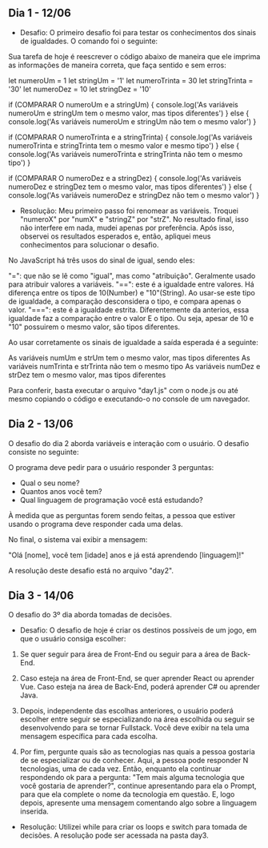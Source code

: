 ## Dia 1 - 12/06
- Desafio:
O primeiro desafio foi para testar os conhecimentos dos sinais de igualdades. O comando foi o seguinte:

Sua tarefa de hoje é reescrever o código abaixo de maneira que ele imprima as informações de maneira correta, que faça sentido e sem erros:

let numeroUm = 1
let stringUm = '1'
let numeroTrinta = 30
let stringTrinta = '30'
let numeroDez = 10
let stringDez = '10'

if (COMPARAR O numeroUm e a stringUm) {
  console.log('As variáveis numeroUm e stringUm tem o mesmo valor, mas tipos diferentes')
} else {
  console.log('As variáveis numeroUm e stringUm não tem o mesmo valor')
}

if (COMPARAR O numeroTrinta e a stringTrinta) {
  console.log('As variáveis numeroTrinta e stringTrinta tem o mesmo valor e mesmo tipo')
} else {
  console.log('As variáveis numeroTrinta e stringTrinta não tem o mesmo tipo')
}

if (COMPARAR O numeroDez e a stringDez) {
  console.log('As variáveis numeroDez e stringDez tem o mesmo valor, mas tipos diferentes')
} else {
  console.log('As variáveis numeroDez e stringDez não tem o mesmo valor')
}

- Resolução:
Meu primeiro passo foi renomear as variáveis. Troquei "numeroX" por "numX" e "stringZ" por "strZ". No resultado final, isso não interfere em nada, mudei apenas por preferência. Após isso, observei os resultados esperados e, então, apliquei meus conhecimentos para solucionar o desafio.

No JavaScript há três usos do sinal de igual, sendo eles:

"=": que não se lê como "igual", mas como "atribuição". Geralmente usado para atribuir valores a variáveis.
"==": este é a igualdade entre valores. Há diferença entre os tipos de 10(Number) e "10"(String). Ao usar-se este tipo de igualdade, a comparação desconsidera o tipo, e compara apenas o valor.
"===": este é a igualdade estrita. Diferentemente da anterios, essa igualdade faz a comparação entre o valor E o tipo. Ou seja, apesar de 10 e "10" possuirem o mesmo valor, são tipos diferentes.

Ao usar corretamente os sinais de igualdade a saída esperada é a seguinte:

  As variáveis numUm e strUm tem o mesmo valor, mas tipos diferentes
  As variáveis numTrinta e strTrinta não tem o mesmo tipo
  As variáveis numDez e strDez tem o mesmo valor, mas tipos diferentes

Para conferir, basta executar o arquivo "day1.js" com o node.js ou até mesmo copiando o código e executando-o no console de um navegador.

## Dia 2 - 13/06
O desafio do dia 2 aborda variáveis e interação com o usuário. O desafio consiste no seguinte:


O programa deve pedir para o usuário responder 3 perguntas:

- Qual o seu nome?
- Quantos anos você tem?
- Qual linguagem de programação você está estudando?

À medida que as perguntas forem sendo feitas, a pessoa que estiver usando o programa deve responder cada uma delas.

No final, o sistema vai exibir a mensagem:

"Olá [nome], você tem [idade] anos e já está aprendendo [linguagem]!"

A resolução deste desafio está no arquivo "day2".

## Dia 3 - 14/06
O desafio do 3º dia aborda tomadas de decisões. 
- Desafio:
O desafio de hoje é criar os destinos possíveis de um jogo, em que o usuário consiga escolher:

1. Se quer seguir para área de Front-End ou seguir para a área de Back-End.

2. Caso esteja na área de Front-End, se quer aprender React ou aprender Vue. Caso esteja na área de Back-End, poderá aprender C# ou aprender Java.

3. Depois, independente das escolhas anteriores, o usuário poderá escolher entre seguir se especializando na área escolhida ou seguir se desenvolvendo para se tornar Fullstack. Você deve exibir na tela uma mensagem específica para cada escolha.

4. Por fim, pergunte quais são as tecnologias nas quais a pessoa gostaria de se especializar ou de conhecer. Aqui, a pessoa pode responder N tecnologias, uma de cada vez. Então, enquanto ela continuar respondendo ok para a pergunta: "Tem mais alguma tecnologia que você gostaria de aprender?", continue apresentando para ela o Prompt, para que ela complete o nome da tecnologia em questão. E, logo depois, apresente uma mensagem comentando algo sobre a linguagem inserida.

- Resolução:
Utilizei while para criar os loops e switch para tomada de decisões. A resolução pode ser acessada na pasta day3.